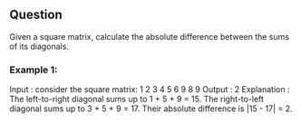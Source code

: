 ## Question

Given a square matrix, calculate the absolute difference between the sums of its diagonals.

### Example 1:
Input : consider the square matrix:
1 2 3
4 5 6
9 8 9
Output : 2
Explanation :
    The left-to-right diagonal sums up to 1 + 5 + 9 = 15.
    The right-to-left diagonal sums up to 3 + 5 + 9 = 17.
    Their absolute difference is |15 - 17| = 2.
